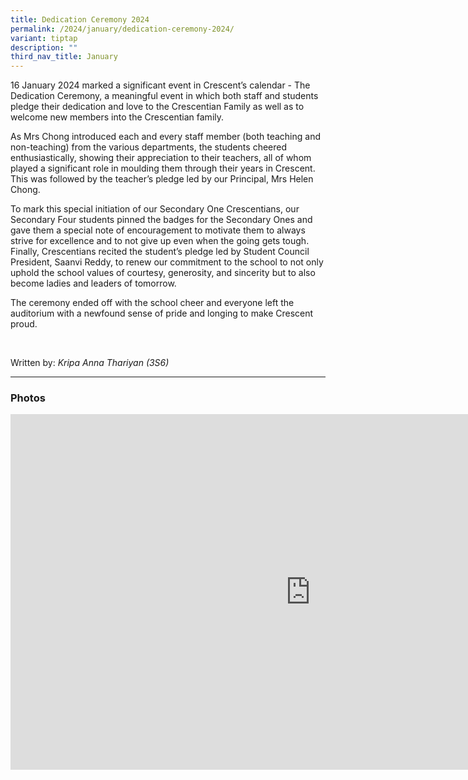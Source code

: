 ```yaml
---
title: Dedication Ceremony 2024
permalink: /2024/january/dedication-ceremony-2024/
variant: tiptap
description: ""
third_nav_title: January
---
```

<p>16 January 2024 marked a significant event in Crescent’s calendar - The
Dedication Ceremony, a meaningful event in which both staff and students
pledge their dedication and love to the Crescentian Family as well as to
welcome new members into the Crescentian family.</p>
<p>As Mrs Chong introduced each and every staff member (both teaching and
non-teaching) from the various departments, the students cheered enthusiastically,
showing their appreciation to their teachers, all of whom played a significant
role in moulding them through their years in Crescent. This was followed
by the teacher’s pledge led by our Principal, Mrs Helen Chong.</p>
<p>To mark this special initiation of our Secondary One Crescentians, our
Secondary Four students pinned the badges for the Secondary Ones and gave
them a special note of encouragement to motivate them to always strive
for excellence and to not give up even when the going gets tough. Finally,
Crescentians recited the student’s pledge led by Student Council President,
Saanvi Reddy, to renew our commitment to the school to not only uphold
the school values of courtesy, generosity, and sincerity but to also become
ladies and leaders of tomorrow.</p>
<p>The ceremony ended off with the school cheer and everyone left the auditorium
with a newfound sense of pride and longing to make Crescent proud.</p>
<p>&nbsp;</p>
<p>Written by: <em>Kripa Anna Thariyan</em>  <em>(3S6)</em>
</p>
<hr>
<h3><strong>Photos</strong></h3>
<div class="iframe-wrapper">
<iframe height="569" width="960" allowfullscreen="true" frameborder="0" src="https://docs.google.com/presentation/d/e/2PACX-1vQNHMClzVWx-OQbXuJZfrfOIYqB6p3RsKQyepGNAePqQOg8gvQMFQH0nemPiOmZVRFigIfceHvIjMAc/embed?start=true&amp;loop=true&amp;delayms=3000"></iframe>
</div>
<p></p>